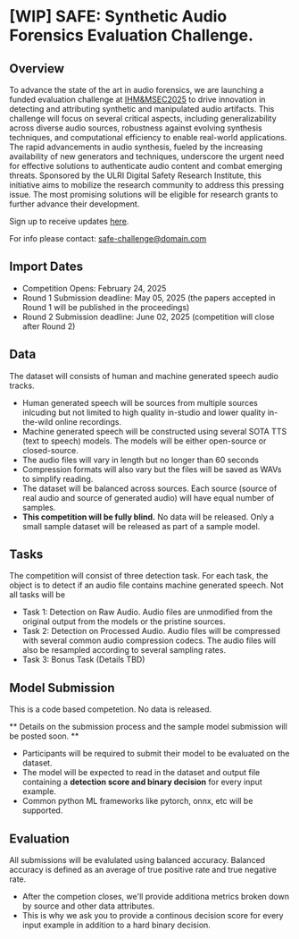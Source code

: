 # [WIP] SAFE: Synthetic Audio Forensics Evaluation Challenge. 

## Overview

To advance the state of the art in audio forensics, we are launching a funded evaluation challenge at [IHM&MSEC2025](https://www.ihmmsec.org/cms/home/index.html) to drive innovation in detecting and attributing synthetic and manipulated audio artifacts. This challenge will focus on several critical aspects, including generalizability across diverse audio sources, robustness against evolving synthesis techniques, and computational efficiency to enable real-world applications. The rapid advancements in audio synthesis, fueled by the increasing availability of new generators and techniques, underscore the urgent need for effective solutions to authenticate audio content and combat emerging threats. Sponsored by the ULRI Digital Safety Research Institute, this initiative aims to mobilize the research community to address this pressing issue. The most promising solutions will be eligible for research grants to further advance their development. 

Sign up to receive updates [here]().

For info please contact: safe-challenge@domain.com

## Import Dates

- Competition Opens: February 24, 2025
- Round 1 Submission deadline: May 05, 2025 (the papers accepted in Round 1 will be published in the proceedings)
- Round 2 Submission deadline: June 02, 2025 (competition will close after Round 2)

## Data

The dataset will consists of human and machine generated speech audio tracks. 

- Human generated speech will be sources from multiple sources inlcuding but not limited to high quality in-studio and lower quality in-the-wild online recordings.
- Machine generated speech will be constructed using several  SOTA TTS (text to speech) models. The models will be either open-source or closed-source.
- The audio files will vary in length but no longer than 60 seconds
- Compression formats will also vary but the files will be saved as WAVs to simplify reading.
- The dataset will be balanced across sources. Each source (source of real audio and source of generated audio) will have equal number of samples. 
- **This competition will be fully blind.** No data will be released. Only a small sample dataset will be released as part of a sample model.
  
## Tasks  

The competition will consist of three detection task. For each task, the object is to detect if an audio file contains machine generated speech. Not all tasks will be

- Task 1: Detection on Raw Audio. Audio files are unmodified from the original output from the models or the pristine sources.
- Task 2: Detection on Processed Audio. Audio files will be compressed with several common audio compression codecs. The audio files will also be resampled according to several sampling rates.
- Task 3: Bonus Task (Details TBD)

## Model Submission

This is a code based competetion. No data is released. 

** Details on the submission process and the sample model submission will be posted soon. **

- Participants will be required to submit their model to be evaluated on the dataset.
- The model will be expected to read in the dataset and output file containing a **detection score and binary decision** for every input example.
- Common python ML frameworks like pytorch, onnx, etc will be supported.

## Evaluation

All submissions will be evalulated using balanced accuracy. Balanced accuracy is defined as an average of true positive rate and true negative rate. 

- After the competion closes, we'll provide additiona metrics broken down by source and other data attributes.
- This is why we ask you to provide a continous decision score for every input example in addition to a hard binary decision.

